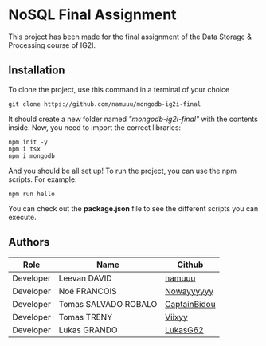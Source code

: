 # NoSQL Final Assignment

This project has been made for the final assignment of the Data Storage & Processing course of IG2I.

## Installation

To clone the project, use this command in a terminal of your choice
```
git clone https://github.com/namuuu/mongodb-ig2i-final
```
It should create a new folder named *"mongodb-ig2i-final"* with the contents inside.
Now, you need to import the correct libraries:
```
npm init -y
npm i tsx
npm i mongodb
```
And you should be all set up!
To run the project, you can use the npm scripts. For example:
```
npm run hello
```
You can check out the **package.json** file to see the different scripts you can execute.


## Authors

| Role  | Name | Github |
| ------------- | ------------- | ------------- |
| Developer  | Leevan DAVID  | [namuuu](https://github.com/namuuu) |
| Developer  | Noé FRANCOIS  | [Nowayyyyyy](https://github.com/Nowayyyyyy) |
| Developer  | Tomas SALVADO ROBALO  | [CaptainBidou](https://github.com/CaptainBidou) |
| Developer  | Tomas TRENY  | [Viixyy](https://github.com/Viixyy) |
| Developer  | Lukas GRANDO  | [LukasG62](https://github.com/LukasG62) |
